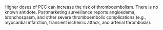 Higher doses of PCC can increase the risk of thromboembolism. There is no known antidote. Postmarketing surveillance reports angioedema, bronchospasm, and other severe thromboembolic complications (e.g., myocardial infarction, transient ischemic attack, and arterial thrombosis).